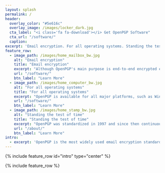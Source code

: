 ```yaml
---
layout: splash
permalink: /
header:
  overlay_color: "#5e616c"
  overlay_image: /images/locker_dark.jpg
  cta_label: "<i class='fa fa-download'></i> Get OpenPGP Software"
  cta_url: "/software/"
  caption:
excerpt: 'Email encryption. For all operating systems. Standing the test of time.'
feature_row:
  - image_path: /images/home_mailbox_bw.jpg
    alt: "Email encryption"
    title: "Email encryption"
    excerpt: "Although OpenPGP's main purpose is end-to-end encrypted email communication, it is also utilized for encrypted messaging and other use cases such as password managers."
    url: "/software/"
    btn_label: "Learn More"
  - image_path: /images/home_computer_bw.jpg
    alt: "For all operating systems"
    title: "For all operating systems"
    excerpt: "OpenPGP is available for all major platforms, such as Windows, Mac OS, GNU/Linux, Android, and iOS."
    url: "/software/"
    btn_label: "Learn More"
  - image_path: /images/home_stamp_bw.jpg
    alt: "Standing the test of time"
    title: "Standing the test of time"
    excerpt: "OpenPGP was standardized in 1997 and since then continuously improved. As far as we know, intelligence organizations aren't able to break it."
    url: "/about/"
    btn_label: "Learn More"
intro:
  - excerpt: 'OpenPGP is the most widely used email encryption standard. It is defined by the OpenPGP Working Group of the Internet Engineering Task Force (IETF) as a Proposed Standard in [RFC 4880](https://tools.ietf.org/html/rfc4880). OpenPGP was originally derived from the PGP software, created by [Phil Zimmermann](https://philzimmermann.com).'
---
```


{% include feature_row id="intro" type="center" %}

{% include feature_row %}
